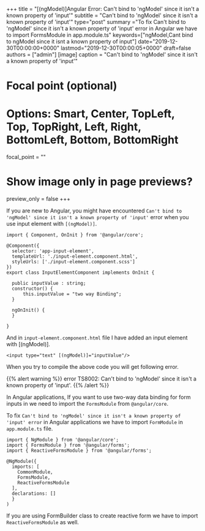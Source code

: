 +++
title = "[(ngModel)]Angular Error: Can't bind to 'ngModel' since it isn't a known property of 'input'"
subtitle = "Can't bind to 'ngModel' since it isn't a known property of 'input'"
type="post"
summary ="To fix Can't bind to 'ngModel' since it isn't a known property of 'input' error in Angular we have to import FormsModule in app.module.ts"
keywords=["ngModel,Cant bind to ngModel since it isnt a known property of input"]
date="2019-12-30T00:00:00+0000"
lastmod="2019-12-30T00:00:05+0000"
draft=false
authors = ["admin"]
[image]
  caption = "Can't bind to 'ngModel' since it isn't a known property of 'input'"

  # Focal point (optional)
  # Options: Smart, Center, TopLeft, Top, TopRight, Left, Right, BottomLeft, Bottom, BottomRight
  focal_point = ""

  # Show image only in page previews?
  preview_only = false
+++

If you are new to Angular, you might have encountered `Can't bind to 'ngModel' since it isn't a known property of 'input'` error when you use input element with `[(ngModel)]`.

```
import { Component, OnInit } from '@angular/core';

@Component({
  selector: 'app-input-element',
  templateUrl: './input-element.component.html',
  styleUrls: ['./input-element.component.scss']
})
export class InputElementComponent implements OnInit {

  public inputValue : string;
  constructor() { 
      this.inputValue = "two way Binding";
  }

  ngOnInit() {
  }

}
```

And in `input-element.component.html` file I have added an input element with [(ngModel)].

```
<input type="text" [(ngModel)]="inputValue"/>
```

When you try to compile the above code you will get following error.

{{% alert warning %}}
error TS8002: Can't bind to 'ngModel' since it isn't a known property of 'input'.
{{% /alert %}}

In Angular applications, If you want to use two-way data binding for form inputs in we need to import the `FormsModule` from `@angular/core`.

To fix `Can't bind to 'ngModel' since it isn't a known property of 'input' error` in Angular applications we have to import `FormModule` in `app.module.ts` file.

```
import { NgModule } from '@angular/core';
import { FormsModule } from '@angular/forms'; 
import { ReactiveFormsModule } from '@angular/forms';

@NgModule({
  imports: [
    CommonModule,
    FormsModule,
    ReactiveFormsModule
  ], 
  declarations: []
  }
)

```

If you are using FormBuilder class to create reactive form we have to import `ReactiveFormsModule` as well.